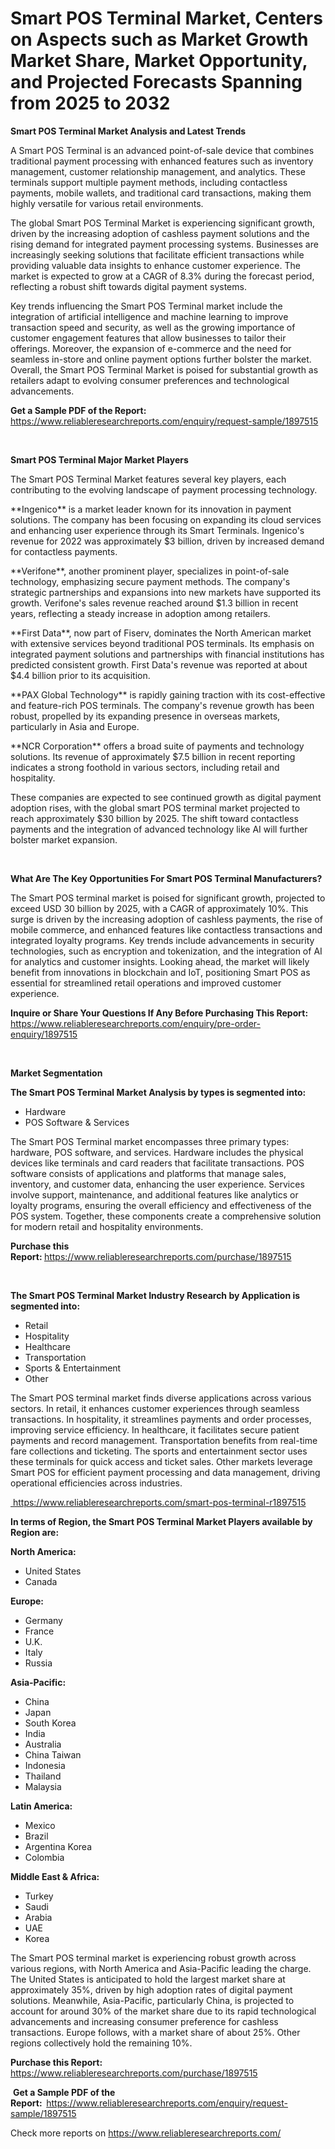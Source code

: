 <p><h1>Smart POS Terminal Market, Centers on Aspects such as Market Growth Market Share, Market Opportunity, and Projected Forecasts Spanning from 2025 to 2032</h1></p><p><strong>Smart POS Terminal Market Analysis and Latest Trends</strong></p>
<p><p>A Smart POS Terminal is an advanced point-of-sale device that combines traditional payment processing with enhanced features such as inventory management, customer relationship management, and analytics. These terminals support multiple payment methods, including contactless payments, mobile wallets, and traditional card transactions, making them highly versatile for various retail environments.</p><p>The global Smart POS Terminal Market is experiencing significant growth, driven by the increasing adoption of cashless payment solutions and the rising demand for integrated payment processing systems. Businesses are increasingly seeking solutions that facilitate efficient transactions while providing valuable data insights to enhance customer experience. The market is expected to grow at a CAGR of 8.3% during the forecast period, reflecting a robust shift towards digital payment systems.</p><p>Key trends influencing the Smart POS Terminal market include the integration of artificial intelligence and machine learning to improve transaction speed and security, as well as the growing importance of customer engagement features that allow businesses to tailor their offerings. Moreover, the expansion of e-commerce and the need for seamless in-store and online payment options further bolster the market. Overall, the Smart POS Terminal Market is poised for substantial growth as retailers adapt to evolving consumer preferences and technological advancements.</p></p>
<p><strong>Get a Sample PDF of the Report:&nbsp;</strong> <a href="https://www.reliableresearchreports.com/enquiry/request-sample/1897515?utm_campaign=2119&utm_medium=2&utm_source=Github&utm_content=ia&utm_term=16022025&utm_id=smart-pos-terminal">https://www.reliableresearchreports.com/enquiry/request-sample/1897515</a></p>
<p>&nbsp;</p>
<p><strong>Smart POS Terminal Major Market Players</strong></p>
<p><p>The Smart POS Terminal Market features several key players, each contributing to the evolving landscape of payment processing technology. </p><p>**Ingenico** is a market leader known for its innovation in payment solutions. The company has been focusing on expanding its cloud services and enhancing user experience through its Smart Terminals. Ingenico's revenue for 2022 was approximately $3 billion, driven by increased demand for contactless payments.</p><p>**Verifone**, another prominent player, specializes in point-of-sale technology, emphasizing secure payment methods. The company's strategic partnerships and expansions into new markets have supported its growth. Verifone's sales revenue reached around $1.3 billion in recent years, reflecting a steady increase in adoption among retailers.</p><p>**First Data**, now part of Fiserv, dominates the North American market with extensive services beyond traditional POS terminals. Its emphasis on integrated payment solutions and partnerships with financial institutions has predicted consistent growth. First Data's revenue was reported at about $4.4 billion prior to its acquisition.</p><p>**PAX Global Technology** is rapidly gaining traction with its cost-effective and feature-rich POS terminals. The company's revenue growth has been robust, propelled by its expanding presence in overseas markets, particularly in Asia and Europe.</p><p>**NCR Corporation** offers a broad suite of payments and technology solutions. Its revenue of approximately $7.5 billion in recent reporting indicates a strong foothold in various sectors, including retail and hospitality.</p><p>These companies are expected to see continued growth as digital payment adoption rises, with the global smart POS terminal market projected to reach approximately $30 billion by 2025. The shift toward contactless payments and the integration of advanced technology like AI will further bolster market expansion.</p></p>
<p>&nbsp;</p>
<p><strong>What Are The Key Opportunities For Smart POS Terminal Manufacturers?</strong></p>
<p><p>The Smart POS terminal market is poised for significant growth, projected to exceed USD 30 billion by 2025, with a CAGR of approximately 10%. This surge is driven by the increasing adoption of cashless payments, the rise of mobile commerce, and enhanced features like contactless transactions and integrated loyalty programs. Key trends include advancements in security technologies, such as encryption and tokenization, and the integration of AI for analytics and customer insights. Looking ahead, the market will likely benefit from innovations in blockchain and IoT, positioning Smart POS as essential for streamlined retail operations and improved customer experience.</p></p>
<p><strong>Inquire or Share Your Questions If Any Before Purchasing This Report:</strong> <a href="https://www.reliableresearchreports.com/enquiry/pre-order-enquiry/1897515?utm_campaign=2119&utm_medium=2&utm_source=Github&utm_content=ia&utm_term=16022025&utm_id=smart-pos-terminal">https://www.reliableresearchreports.com/enquiry/pre-order-enquiry/1897515</a></p>
<p>&nbsp;</p>
<p><strong>Market Segmentation</strong></p>
<p><strong>The Smart POS Terminal Market Analysis by types is segmented into:</strong></p>
<p><ul><li>Hardware</li><li>POS Software & Services</li></ul></p>
<p><p>The Smart POS Terminal market encompasses three primary types: hardware, POS software, and services. Hardware includes the physical devices like terminals and card readers that facilitate transactions. POS software consists of applications and platforms that manage sales, inventory, and customer data, enhancing the user experience. Services involve support, maintenance, and additional features like analytics or loyalty programs, ensuring the overall efficiency and effectiveness of the POS system. Together, these components create a comprehensive solution for modern retail and hospitality environments.</p></p>
<p><strong>Purchase this Report:&nbsp;</strong><a href="https://www.reliableresearchreports.com/purchase/1897515?utm_campaign=2119&utm_medium=2&utm_source=Github&utm_content=ia&utm_term=16022025&utm_id=smart-pos-terminal">https://www.reliableresearchreports.com/purchase/1897515</a></p>
<p>&nbsp;</p>
<p><strong>The Smart POS Terminal Market Industry Research by Application is segmented into:</strong></p>
<p><ul><li>Retail</li><li>Hospitality</li><li>Healthcare</li><li>Transportation</li><li>Sports & Entertainment</li><li>Other</li></ul></p>
<p><p>The Smart POS terminal market finds diverse applications across various sectors. In retail, it enhances customer experiences through seamless transactions. In hospitality, it streamlines payments and order processes, improving service efficiency. In healthcare, it facilitates secure patient payments and record management. Transportation benefits from real-time fare collections and ticketing. The sports and entertainment sector uses these terminals for quick access and ticket sales. Other markets leverage Smart POS for efficient payment processing and data management, driving operational efficiencies across industries.</p></p>
<p><a href="https://www.reliableresearchreports.com/smart-pos-terminal-r1897515?utm_campaign=2119&utm_medium=2&utm_source=Github&utm_content=ia&utm_term=16022025&utm_id=smart-pos-terminal">&nbsp;https://www.reliableresearchreports.com/smart-pos-terminal-r1897515</a></p>
<p><strong>In terms of Region, the Smart POS Terminal Market Players available by Region are:</strong></p>
<p>
    <p> <strong> North America: </strong>
        <ul>
            <li>United States</li>
            <li>Canada</li>
        </ul>
        </p> 
    <p> <strong> Europe: </strong>
        <ul>
            <li>Germany</li>
            <li>France</li>
            <li>U.K.</li>
            <li>Italy</li>
            <li>Russia</li>
        </ul>
        </p> 
    <p> <strong> Asia-Pacific: </strong>
        <ul>
            <li>China</li>
            <li>Japan</li>
            <li>South Korea</li>
            <li>India</li>
            <li>Australia</li>
            <li>China Taiwan</li>
            <li>Indonesia</li>
            <li>Thailand</li>
            <li>Malaysia</li>
        </ul>
        </p> 
    <p> <strong> Latin America: </strong>
        <ul>
            <li>Mexico</li>
            <li>Brazil</li>
            <li>Argentina Korea</li>
            <li>Colombia</li>
        </ul>
        </p> 
    <p> <strong> Middle East & Africa: </strong>
        <ul>
            <li>Turkey</li>
            <li>Saudi</li>
            <li>Arabia</li>
            <li>UAE</li>
            <li>Korea</li>
        </ul>
    </p>
    </p>
<p><p>The Smart POS terminal market is experiencing robust growth across various regions, with North America and Asia-Pacific leading the charge. The United States is anticipated to hold the largest market share at approximately 35%, driven by high adoption rates of digital payment solutions. Meanwhile, Asia-Pacific, particularly China, is projected to account for around 30% of the market share due to its rapid technological advancements and increasing consumer preference for cashless transactions. Europe follows, with a market share of about 25%. Other regions collectively hold the remaining 10%.</p></p>
<p><strong>Purchase this Report: </strong><a href="https://www.reliableresearchreports.com/purchase/1897515?utm_campaign=2119&utm_medium=2&utm_source=Github&utm_content=ia&utm_term=16022025&utm_id=smart-pos-terminal">https://www.reliableresearchreports.com/purchase/1897515</a></p>
<p>&nbsp;<strong>Get a Sample PDF of the Report:&nbsp;&nbsp;</strong><a href="https://www.reliableresearchreports.com/enquiry/request-sample/1897515?utm_campaign=2119&utm_medium=2&utm_source=Github&utm_content=ia&utm_term=16022025&utm_id=smart-pos-terminal">https://www.reliableresearchreports.com/enquiry/request-sample/1897515</a></p>
<p><strong></strong></p>
<p>Check more reports on <a href="https://www.reliableresearchreports.com/?utm_campaign=2119&utm_medium=2&utm_source=Github&utm_content=ia&utm_term=16022025&utm_id=smart-pos-terminal">https://www.reliableresearchreports.com/</a></p>